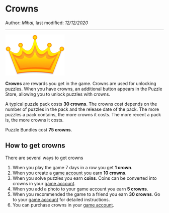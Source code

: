 ﻿# Crowns

Author: *Mihai*, last modified: _12/12/2020_

---

![Crown Reward](crown.png?w=50)

**Crowns** are rewards you get in the game. Crowns are used for unlocking puzzles. When you have crowns, an additional button appears in the Puzzle Store, allowing you to unlock puzzles with crowns.

A typical puzzle pack costs **30 crowns**. The crowns cost depends on the number of puzzles in the pack and the release date of the pack. The more puzzles a pack contains, the more crowns it costs. The more recent a pack is, the more crowns it costs.

Puzzle Bundles cost **75 crowns**.

## How to get crowns

There are several ways to get crowns

1. When you play the game 7 days in a row you get **1 crown**.
1. When you create a [game account](https://frenzygames.net/custom/account) you earn **10 crowns**.
1. When you solve puzzles you earn **coins**. Coins can be converted into crowns in your [game account](https://frenzygames.net/custom/account).
1. When you add a photo to your game account you earn **5 crowns**.
1. When you recommended the game to a friend you earn **30 crowns**. Go to your [game account](https://frenzygames.net/custom/account) for detailed instructions.
1. You can purchase crowns in your [game account](https://frenzygames.net/custom/account).
